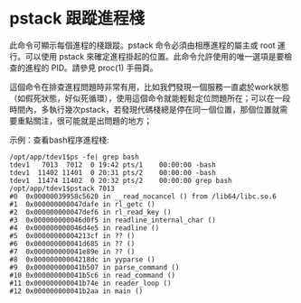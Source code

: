 # pstack 跟蹤進程棧
此命令可顯示每個進程的棧跟蹤。pstack 命令必須由相應進程的屬主或 root 運行。可以使用 pstack 來確定進程掛起的位置。此命令允許使用的唯一選項是要檢查的進程的 PID。請參見 proc(1) 手冊頁。

這個命令在排查進程問題時非常有用，比如我們發現一個服務一直處於work狀態（如假死狀態，好似死循環），使用這個命令就能輕鬆定位問題所在；可以在一段時間內，多執行幾次pstack，若發現代碼棧總是停在同一個位置，那個位置就需要重點關注，很可能就是出問題的地方；

示例：查看bash程序進程棧:
```
/opt/app/tdev1$ps -fe| grep bash
tdev1   7013  7012  0 19:42 pts/1    00:00:00 -bash
tdev1  11402 11401  0 20:31 pts/2    00:00:00 -bash
tdev1  11474 11402  0 20:32 pts/2    00:00:00 grep bash
/opt/app/tdev1$pstack 7013
#0  0x00000039958c5620 in __read_nocancel () from /lib64/libc.so.6
#1  0x000000000047dafe in rl_getc ()
#2  0x000000000047def6 in rl_read_key ()
#3  0x000000000046d0f5 in readline_internal_char ()
#4  0x000000000046d4e5 in readline ()
#5  0x00000000004213cf in ?? ()
#6  0x000000000041d685 in ?? ()
#7  0x000000000041e89e in ?? ()
#8  0x00000000004218dc in yyparse ()
#9  0x000000000041b507 in parse_command ()
#10 0x000000000041b5c6 in read_command ()
#11 0x000000000041b74e in reader_loop ()
#12 0x000000000041b2aa in main ()
```
